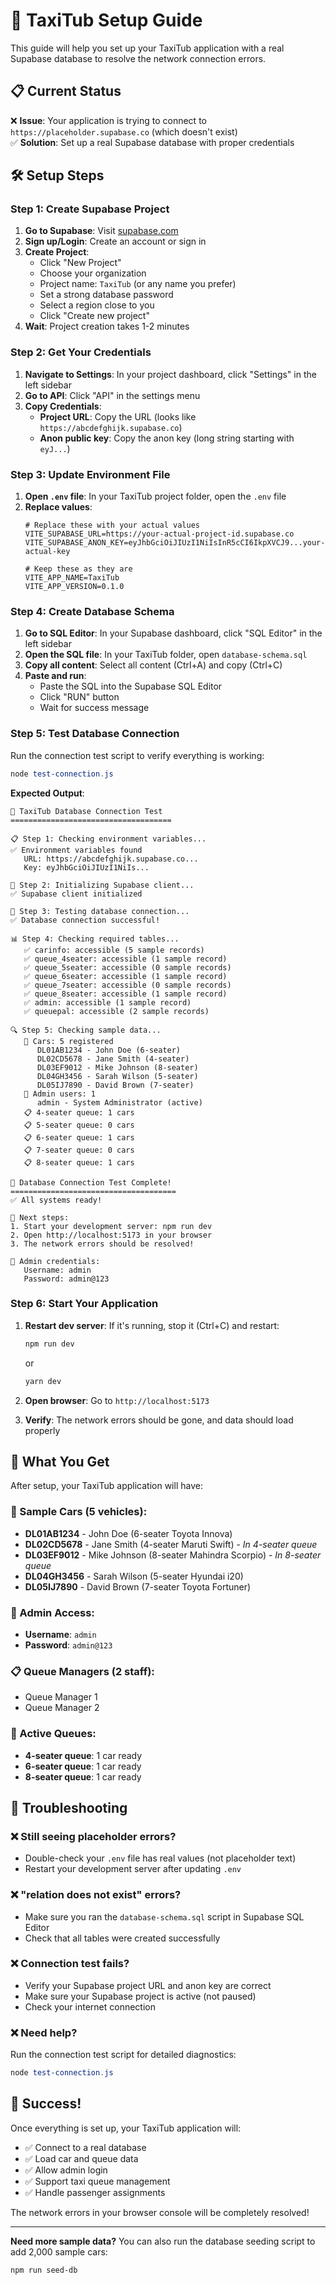 # 🚕 TaxiTub Setup Guide

This guide will help you set up your TaxiTub application with a real Supabase database to resolve the network connection errors.

## 📋 Current Status

❌ **Issue**: Your application is trying to connect to `https://placeholder.supabase.co` (which doesn't exist)  
✅ **Solution**: Set up a real Supabase database with proper credentials

## 🛠️ Setup Steps

### Step 1: Create Supabase Project

1. **Go to Supabase**: Visit [supabase.com](https://supabase.com)
2. **Sign up/Login**: Create an account or sign in
3. **Create Project**: 
   - Click "New Project"
   - Choose your organization
   - Project name: `TaxiTub` (or any name you prefer)
   - Set a strong database password
   - Select a region close to you
   - Click "Create new project"
4. **Wait**: Project creation takes 1-2 minutes

### Step 2: Get Your Credentials

1. **Navigate to Settings**: In your project dashboard, click "Settings" in the left sidebar
2. **Go to API**: Click "API" in the settings menu
3. **Copy Credentials**:
   - **Project URL**: Copy the URL (looks like `https://abcdefghijk.supabase.co`)
   - **Anon public key**: Copy the anon key (long string starting with `eyJ...`)

### Step 3: Update Environment File

1. **Open `.env` file**: In your TaxiTub project folder, open the `.env` file
2. **Replace values**:
   ```env
   # Replace these with your actual values
   VITE_SUPABASE_URL=https://your-actual-project-id.supabase.co
   VITE_SUPABASE_ANON_KEY=eyJhbGciOiJIUzI1NiIsInR5cCI6IkpXVCJ9...your-actual-key
   
   # Keep these as they are
   VITE_APP_NAME=TaxiTub
   VITE_APP_VERSION=0.1.0
   ```

### Step 4: Create Database Schema

1. **Go to SQL Editor**: In your Supabase dashboard, click "SQL Editor" in the left sidebar
2. **Open the SQL file**: In your TaxiTub folder, open `database-schema.sql`
3. **Copy all content**: Select all content (Ctrl+A) and copy (Ctrl+C)
4. **Paste and run**: 
   - Paste the SQL into the Supabase SQL Editor
   - Click "RUN" button
   - Wait for success message

### Step 5: Test Database Connection

Run the connection test script to verify everything is working:

```powershell
node test-connection.js
```

**Expected Output**:
```
🚀 TaxiTub Database Connection Test
====================================

📋 Step 1: Checking environment variables...
✅ Environment variables found
   URL: https://abcdefghijk.supabase.co...
   Key: eyJhbGciOiJIUzI1NiIs...

🔌 Step 2: Initializing Supabase client...
✅ Supabase client initialized

📡 Step 3: Testing database connection...
✅ Database connection successful!

📊 Step 4: Checking required tables...
   ✅ carinfo: accessible (5 sample records)
   ✅ queue_4seater: accessible (1 sample record)
   ✅ queue_5seater: accessible (0 sample records)
   ✅ queue_6seater: accessible (1 sample record)
   ✅ queue_7seater: accessible (0 sample records)
   ✅ queue_8seater: accessible (1 sample record)
   ✅ admin: accessible (1 sample record)
   ✅ queuepal: accessible (2 sample records)

🔍 Step 5: Checking sample data...
   🚗 Cars: 5 registered
      DL01AB1234 - John Doe (6-seater)
      DL02CD5678 - Jane Smith (4-seater)
      DL03EF9012 - Mike Johnson (8-seater)
      DL04GH3456 - Sarah Wilson (5-seater)
      DL05IJ7890 - David Brown (7-seater)
   👤 Admin users: 1
      admin - System Administrator (active)
   📋 4-seater queue: 1 cars
   📋 5-seater queue: 0 cars
   📋 6-seater queue: 1 cars
   📋 7-seater queue: 0 cars
   📋 8-seater queue: 1 cars

🎉 Database Connection Test Complete!
=====================================
✅ All systems ready!

📝 Next steps:
1. Start your development server: npm run dev
2. Open http://localhost:5173 in your browser
3. The network errors should be resolved!

🔐 Admin credentials:
   Username: admin
   Password: admin@123
```

### Step 6: Start Your Application

1. **Restart dev server**: If it's running, stop it (Ctrl+C) and restart:
   ```powershell
   npm run dev
   ```
   or
   ```powershell
   yarn dev
   ```

2. **Open browser**: Go to `http://localhost:5173`

3. **Verify**: The network errors should be gone, and data should load properly

## 🎯 What You Get

After setup, your TaxiTub application will have:

### 🚗 Sample Cars (5 vehicles):
- **DL01AB1234** - John Doe (6-seater Toyota Innova)
- **DL02CD5678** - Jane Smith (4-seater Maruti Swift) - *In 4-seater queue*
- **DL03EF9012** - Mike Johnson (8-seater Mahindra Scorpio) - *In 8-seater queue*
- **DL04GH3456** - Sarah Wilson (5-seater Hyundai i20)
- **DL05IJ7890** - David Brown (7-seater Toyota Fortuner)

### 👤 Admin Access:
- **Username**: `admin`
- **Password**: `admin@123`

### 📋 Queue Managers (2 staff):
- Queue Manager 1
- Queue Manager 2

### 🎯 Active Queues:
- **4-seater queue**: 1 car ready
- **6-seater queue**: 1 car ready  
- **8-seater queue**: 1 car ready

## 🔧 Troubleshooting

### ❌ Still seeing placeholder errors?
- Double-check your `.env` file has real values (not placeholder text)
- Restart your development server after updating `.env`

### ❌ "relation does not exist" errors?
- Make sure you ran the `database-schema.sql` script in Supabase SQL Editor
- Check that all tables were created successfully

### ❌ Connection test fails?
- Verify your Supabase project URL and anon key are correct
- Make sure your Supabase project is active (not paused)
- Check your internet connection

### ❌ Need help?
Run the connection test script for detailed diagnostics:
```powershell
node test-connection.js
```

## 🎉 Success!

Once everything is set up, your TaxiTub application will:
- ✅ Connect to a real database
- ✅ Load car and queue data
- ✅ Allow admin login
- ✅ Support taxi queue management
- ✅ Handle passenger assignments

The network errors in your browser console will be completely resolved!

---

**Need more sample data?** You can also run the database seeding script to add 2,000 sample cars:
```powershell
npm run seed-db
```
